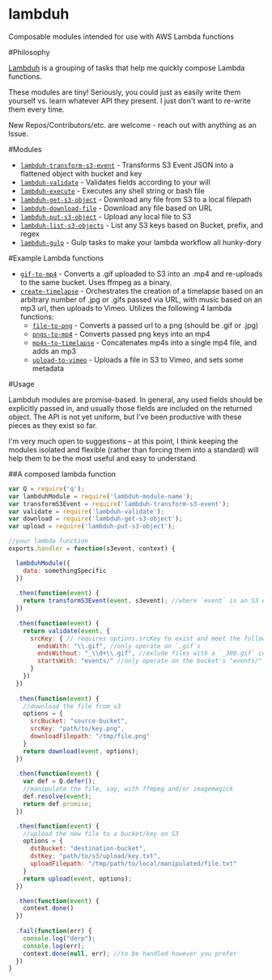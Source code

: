 # lambduh
Composable modules intended for use with AWS Lambda functions

#Philosophy

[Lambduh](https://github.com/lambduh) is a grouping of tasks that help me quickly compose Lambda functions.

These modules are tiny! Seriously, you could just as easily write them yourself vs. learn whatever API they present. I just don't want to re-write them every time.

New Repos/Contributors/etc. are welcome - reach out with anything as an Issue.

#Modules

- [`lambduh-transform-s3-event`](https://github.com/lambduh/lambduh-transform-s3-event) - Transforms S3 Event JSON into a flattened object with bucket and key
- [`lambduh-validate`](https://github.com/lambduh/lambduh-validate) - Validates fields according to your will
- [`lambduh-execute`](https://github.com/lambduh/lambduh-execute) - Executes any shell string or bash file
- [`lambduh-get-s3-object`](https://github.com/lambduh/lambduh-get-s3-object) - Download any file from S3 to a local filepath
- [`lambduh-download-file`](https://github.com/lambduh/lambduh-download-file) - Download any file based on URL
- [`lambduh-put-s3-object`](https://github.com/lambduh/lambduh-put-s3-object) - Upload any local file to S3
- [`lambduh-list-s3-objects`](https://github.com/lambduh/lambduh-list-s3-objects) - List any S3 keys based on Bucket, prefix, and regex
- [`lambduh-gulp`](https://github.com/lambduh/lambduh-gulp) - Gulp tasks to make your lambda workflow all hunky-dory


#Example Lambda functions

- [`gif-to-mp4`](https://github.com/russmatney/lambda-gif-to-mp4) - Converts a .gif uploaded to S3 into an .mp4 and re-uploads to the same bucket. Uses ffmpeg as a binary.
- [`create-timelapse`](https://github.com/russmatney/lambda-create-timelapse) - Orchestrates the creation of a timelapse based on an arbitrary number of .jpg or .gifs passed via URL, with music based on an mp3 url, then uploads to Vimeo. Utilizes the following 4 lambda functions:
  - [`file-to-png`](https://github.com/russmatney/lambda-file-to-png) - Converts a passed url to a png (should be .gif or .jpg)
  - [`pngs-to-mp4`](https://github.com/russmatney/lambda-pngs-to-mp4) - Converts passed png keys into an mp4
  - [`mp4s-to-timelapse`](https://github.com/russmatney/lambda-mp4s-to-timelapse) - Concatenates mp4s into a single mp4 file, and adds an mp3
  - [`upload-to-vimeo`](https://github.com/russmatney/lambda-upload-to-vimeo) - Uploads a file in S3 to Vimeo, and sets some metadata


#Usage

Lambduh modules are promise-based. In general, any used fields should be explicitly passed in, and usually those fields are included on the returned object. The API is not yet uniform, but I've been productive with these pieces as they exist so far.

I'm very much open to suggestions – at this point, I think keeping the modules isolated and flexible (rather than forcing them into a standard) will help them to be the most useful and easy to understand.

##A composed lambda function

```javascript
var Q = require('q');
var lambduhModule = require('lambduh-module-name');
var transformS3Event = require('lambduh-transform-s3-event');
var validate = require('lambduh-validate');
var download = require('lambduh-get-s3-object');
var upload = require('lambduh-put-s3-object');

//your lambda function
exports.handler = function(s3event, context) {

  lambduhModule({
    data: somethingSpecific
  })
  
  .then(function(event) {
    return transformS3Event(event, s3event); //where `event` is an S3 event
  })
  
  .then(function(event) {
    return validate(event, {
      srcKey: { // requires options.srcKey to exist and meet the following criteria:
        endsWith: "\\.gif", //only operate on `.gif`s
        endsWithout: "_\\d+\\.gif", //exlude files with a `_300.gif` convention
        startsWith: "events/" //only operate on the bucket's "events/" folder
      }
    })
  })
  
  .then(function(event) {
    //download the file from s3
    options = {
      srcBucket: "source-bucket",
      srcKey: "path/to/key.png",
      downloadFilepath: "/tmp/file.png"
    }
    return download(event, options);
  })
  
  .then(function(event) {
    var def = Q.defer();
    //manipulate the file, say, with ffmpeg and/or imagemagick
    def.resolve(event);
    return def.promise;
  })

  .then(function(event) {
    //upload the new file to a bucket/key on S3
    options = {
      dstBucket: "destination-bucket",
      dstKey: "path/to/s3/upload/key.txt",
      uploadFilepath: "/tmp/path/to/local/manipulated/file.txt"
    }
    return upload(event, options);
  })

  .then(function(event) {
    context.done()
  })
  
  .fail(function(err) {
    console.log("derp");
    console.log(err);
    context.done(null, err); //to be handled however you prefer
  })
}
```
